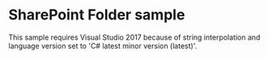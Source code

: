# SharePoint Folder sample
This sample requires Visual Studio 2017 because of string interpolation and language version set to 'C# latest minor version (latest)'.